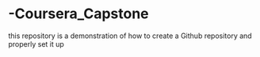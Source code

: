 # -Coursera_Capstone
this repository is a demonstration of how to create a Github repository and properly set it up
